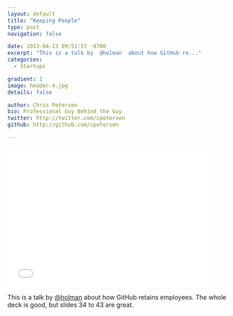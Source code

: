 ```yaml
---
layout: default
title: "Keeping People"
type: post
navigation: false

date: 2013-04-13 09:51:57 -0700
excerpt: "This is a talk by  @holman  about how GitHub re..."
categories:
  - Startups

gradient: 1
image: header-4.jpg
details: false

author: Chris Petersen
bio: Professional Guy Behind the Guy
twitter: http://twitter.com/cpetersen
github: http://github.com/cpetersen

---
```


<iframe class="embedly-embed" src="//cdn.embedly.com/widgets/media.html?src=https%3A%2F%2Fspeakerdeck.com%2Fplayer%2Fab05286085100130b5b41231381d2437&url=https%3A%2F%2Fspeakerdeck.com%2Fholman%2Fkeeping-people&image=https%3A%2F%2Fspeakerd.s3.amazonaws.com%2Fpresentations%2Fab05286085100130b5b41231381d2437%2Fslide_0.jpg&key=d815972c91e546edb5d2d02e509f8b1c&type=text%2Fhtml&schema=speakerdeck" width="450" height="316" scrolling="no" frameborder="0" allowfullscreen></iframe>

This is a talk by  [@holman](https://twitter.com/holman)  about how GitHub retains employees. The whole deck is good, but slides 34 to 43 are great.

